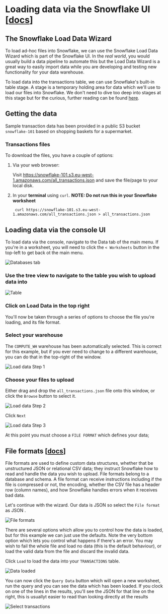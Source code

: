 # Loading data via the Snowflake UI [[docs](https://docs.snowflake.com/en/user-guide/data-load-web-ui.html)]

## The Snowflake Load Data Wizard

To load ad-hoc files into Snowflake, we can use the Snowflake Load Data Wizard which is part of the Snowflake UI. In the _real world_, you would usually build a data pipeline to automate this but the Load Data Wizard is a great way to easily import data while you are developing and testing new functionality for your data warehouse.

To load data into the transactions table, we can use Snowflake's built-in table stage. A stage is a temporary holding area for data which we'll use to load our files into Snowflake. We don't need to dive too deep into stages at this stage but for the curious, further reading can be found [here](https://docs.snowflake.com/en/user-guide/data-load-local-file-system-create-stage.html).

## Getting the data

Sample transaction data has been provided in a public S3 bucket `snowflake-101` based on shopping baskets for a supermarket.

### Transactions files

To download the files, you have a couple of options:

1. Via your web browser:

    Visit <https://snowflake-101.s3.eu-west-1.amazonaws.com/all_transactions.json> and save the file/page to your local disk.

1. In your **terminal** using `curl`. **NOTE: Do not run this in your Snowflake worksheet**

        curl https://snowflake-101.s3.eu-west-1.amazonaws.com/all_transactions.json > all_transactions.json

## Loading data via the console UI

To load data via the console, navigate to the Data tab of the main menu. If you're in a worksheet, you will need to click the `< Worksheets` button in the top-left to get back ot the main menu.

![Databases tab](./assets/databases.png "Databases tab")

### Use the tree view to navigate to the table you wish to upload data into

![Table](./assets/tables.png "Table")

### Click on Load Data in the top right

You'll now be taken through a series of options to choose the file you're loading, and its file format.

### Select your warehouse

The `COMPUTE_WH` warehouse has been automatically selected. This is correct for this example, but if you ever need to change to a different warehouse, you can do that in the top-right of the window.

![Load data Step 1](./assets/load_data_1.png "Load data Step 1")

### Choose your files to upload

Either drag and drop the `all_transactions.json` file onto this window, or click the `Browse` button to select it.

![Load data Step 2](./assets/load_data_2.png "Load data Step 2")

Click `Next`

![Load data Step 3](./assets/load_data_3.png "Load data Step 3")

At this point you must choose a `FILE FORMAT` which defines your data;

## File formats [[docs](https://docs.snowflake.com/en/sql-reference/sql/show-file-formats.html)]

File formats are used to define custom data structures, whether that be unstructured JSON or relational CSV data; they instruct Snowflake how to read and handle the data you wish to upload. File formats belong to a database and schema. A file format can receive instructions including if the file is compressed or not, the encoding, whether the CSV file has a header row (column names), and how Snowflake handles errors when it receives bad data.

Let's continue with the wizard. Our data is JSON so select the `File format` as JSON .

![File formats](./assets/file_format.png "File formats")

There are several options which allow you to control how the data is loaded, but for this example we can just use the defaults. Note the very bottom option which lets you control what happens if there's an error. You may wish to fail the whole file and load no data (this is the default behaviour), or load the valid data from the file and discard the invalid data.

Click `Load` to load the data into your `TRANSACTIONS` table.

![Data loaded](./assets/loaded.png "Data loaded")

You can now click the `Query Data` button which will open a new worksheet, run the query and you can see the data which has been loaded. If you clock on one of the lines in the results, you'll see the JSON for that line on the right, this is usuallyt easier to read than looking directly at the results

![Select transactions](./assets/select_all.png "Select transactions")
